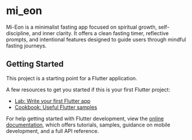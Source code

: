 # mi_eon

Mi-Eon is a minimalist fasting app focused on spiritual growth, self-discipline,    and inner clarity. It offers a clean fasting timer, reflective prompts, and  intentional features designed to guide users through mindful fasting journeys.

## Getting Started

This project is a starting point for a Flutter application.

A few resources to get you started if this is your first Flutter project:

- [Lab: Write your first Flutter app](https://docs.flutter.dev/get-started/codelab)
- [Cookbook: Useful Flutter samples](https://docs.flutter.dev/cookbook)

For help getting started with Flutter development, view the
[online documentation](https://docs.flutter.dev/), which offers tutorials,
samples, guidance on mobile development, and a full API reference.
